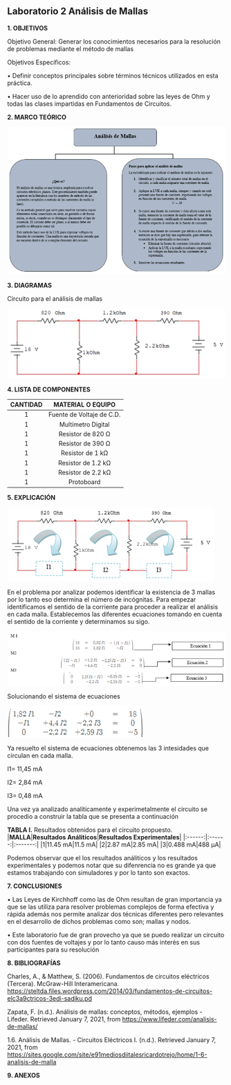 ## Laboratorio 2 Análisis de Mallas

**1. OBJETIVOS**

Objetivo General: Generar los conocimientos necesarios para la resolución de problemas mediante el método de mallas 

Objetivos Específicos: 

•	Definir conceptos principales sobre términos técnicos utilizados en esta práctica.

•	Hacer uso de lo aprendido con anterioridad sobre las leyes de Ohm y todas las clases impartidas en Fundamentos de Circuitos.

**2. MARCO TEÓRICO**

![.](https://github.com/Juan-99/Laboratoio-2-/blob/main/img/analisisdemallas.png)

**3. DIAGRAMAS**

Circuito para el análisis de mallas

![.](https://github.com/Juan-99/Laboratoio-2-/blob/main/img/Diagramacircuito.png)

**4. LISTA DE COMPONENTES**

|**CANTIDAD**|**MATERIAL O EQUIPO**|
|:------------:|:---------:|
|1|Fuente de Voltaje de C.D.|
|1|Multímetro Digital|
|1|Resistor de 820 Ω|
|1|Resistor de 390 Ω|
|1|Resistor de 1 kΩ|
|1|Resistor de 1.2 kΩ|
|1|Resistor de 2.2 kΩ|
|1|Protoboard|


**5. EXPLICACIÓN**

![.](https://github.com/Juan-99/Laboratoio-2-/blob/main/img/circuitoexp.png)

En el problema por analizar podemos identificar la existencia de 3 mallas por lo tanto eso  determina el número de incógnitas.
Para empezar identificamos el sentido de la corriente para proceder a realizar el análisis en cada malla.
Establecemos las diferentes ecuaciones tomando en cuenta el sentido de la corriente y determinamos su sigo.

![.](https://github.com/Juan-99/Laboratoio-2-/blob/main/img/ecuaciones.png)

Solucionando el sistema de ecuaciones

![.](https://github.com/Juan-99/Laboratoio-2-/blob/main/img/sistemadeecuaciones.png)

Ya resuelto el sistema de ecuaciones obtenemos las 3 intesidades que circulan en cada malla.

I1= 11,45 mA

I2= 2,84 mA

I3= 0,48 mA

Una vez ya analizado analíticamente y experimetalmente el circuito se procedio a construir la tabla que se presenta a continuación

**TABLA I.** Resultados obtenidos para el circuito propuesto.
|**MALLA**|**Resultados Análiticos**|**Resultados Experimentales**|
|:------:|:------:|:-------:|
|1|11.45 mA|11.5 mA|
|2|2.87 mA|2.85 mA|
|3|0.488 mA|488 μA|



Podemos observar  que el los  resultados análiticos  y  los resultados experimentales  y podemos notar que su difenrencia no es grande ya que estamos trabajando con simuladores y por lo tanto son exactos.

**7. CONCLUSIONES**

•	Las Leyes de Kirchhoff como las de Ohm resultan de gran importancia ya que se las utiliza para resolver problemas complejos de forma efectiva y rápida además nos permite analizar dos técnicas diferentes pero relevantes en el desarrollo de dichos problemas como son; mallas y nodos.

•	Este laboratorio fue de gran provecho ya que se puedo realizar un circuito con dos fuentes de voltajes y por lo tanto causo más interés  en sus participantes para su resolución 


**8. BIBLIOGRAFÍAS**

Charles, A., & Matthew, S. (2006). Fundamentos de circuitos eléctricos (Tercera). McGraw-Hill Interamericana. https://steltda.files.wordpress.com/2014/03/fundamentos-de-circuitos-elc3a9ctricos-3edi-sadiku.pd

Zapata, F. (n.d.). Análisis de mallas: conceptos, métodos, ejemplos - Lifeder. Retrieved January 7, 2021, from https://www.lifeder.com/analisis-de-mallas/

1.6. Análisis de Mallas. - Circuitos Eléctricos I. (n.d.). Retrieved January 7, 2021, from https://sites.google.com/site/e91mediosdiitalesricardotrejo/home/1-6-analisis-de-malla

**9. ANEXOS**


